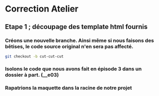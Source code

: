 # Correction Atelier

## Etape 1 ; découpage des template html fournis


### Créons une nouvelle branche. Ainsi même si nous faisons des bêtises, le code source original n'en sera pas affecté.

```sh
git checkout -b cut-cut-cut
```

### Isolons le code que nous avons fait en épisode 3 dans un dossier à part. (__e03)


### Rapatrions la maquette dans la racine de notre projet

